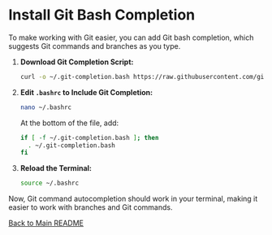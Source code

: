 # Install Git Bash Completion

To make working with Git easier, you can add Git bash completion, which suggests Git commands and branches as you type.

1. **Download Git Completion Script:**

    ```bash
    curl -o ~/.git-completion.bash https://raw.githubusercontent.com/git/git/master/contrib/completion/git-completion.bash
    ```

2. **Edit `.bashrc` to Include Git Completion:**

    ```bash
    nano ~/.bashrc
    ```

    At the bottom of the file, add:

    ```bash
    if [ -f ~/.git-completion.bash ]; then
      . ~/.git-completion.bash
    fi
    ```

3. **Reload the Terminal:**

    ```bash
    source ~/.bashrc
    ```

Now, Git command autocompletion should work in your terminal, making it easier to work with branches and Git commands.

[Back to Main README](../README.md)
